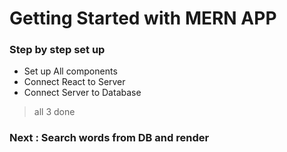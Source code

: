# Getting Started with MERN APP

### Step by step set up

* Set up All components
* Connect React to Server
* Connect Server to Database

> all 3 done

### Next : Search words from DB and render